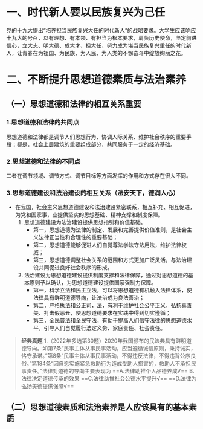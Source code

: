 # 一、时代新人要以民族复兴为己任
党的十九大提出“培养担当民族复兴大任的时代新人”的战略要求。大学生应该响应十九大的号召，以有理想、有本领、有担当为根本要求，肩负历史使命，坚定前进信心，立大志、明大德、成大才、担大任，努力成为堪当民族复兴重任的时代新人，让青春在为祖国、为民族、为人民、为人类的不懈奋斗中绽放绚丽之花。
# 二、不断提升思想道德素质与法治素养
## （一）思想道德和法律的相互关系重要
### 1.思想道德和法律的共同点
思想道德和法律都是调节人们思想行为、协调人际关系、维护社会秩序的重要手段；都是，社会上层建筑的重要组成部分，共同服务于一定的经济基础。
### 2.思想道德和法律的不同点
二者在调节领域、调节方式、调节目标等方面发挥的作用和方式存在很大不同。
### 3.思想道德建设和法治建设的相互关系（法安天下，德润人心）
- 在我国，社会主义思想道德建设和法治建设紧密联系，相互补充、相互促进，为党和国家事，业提供坚实的思想基础、精神支撑和制度保障。
	1. 思想道德建设为法治建设提供思想指引和价值基础。
		- 第一，思想道德为法律的制定、发展和完善提供价值准则，是社会主义法律正当性和合理性的重要基础；
		- 第二，思想道德能够促进人们自觉尊法学法守法用法，维护法律权威；
		- 第三，思想道德调整社会关系的范围和方式更加广泛灵活，与法治建设共同促进良好社会秩序的形成。
	2. 法治建设为思想道德建设提供制度支撑和法律保障，通过对思想道德的基本原则予以确认，为思想道德建设提供国家强制力保障。
		- 第一，科学立法和民主立法，可以将思想道德有机融入法律体系，使法律具有鲜明道德导向，让法治成为良法善治；
		- 第二，严格执法和公正司，法，有利于维护社会公平正义，弘扬真善美、打击假恶丑，使思想道德要求在实践中得到切实遵循；
		- 第三，全民普法和全民守法，有助于提高人们信守法律的思想道德水平，引导人们自觉履行法定义务、家庭责任、社会责任。

>**经典真题**
1.（2022年多选第30题）2020年我国颁布的民法典具有鲜明道德导向。如第7条“民事主体从事民事活动，应当遵循诚信原则，秉持诚实，恪守承诺。”第8条“民事主体从事民事活动，不得违反法律，不得违背公序良俗。”第184条“因自愿实施紧急救助行为造成受助人损害的，救助人不承担民事责任。”法律对道德的导向主要表现为
==A.法律助推个人品德养成√==
B.法律决定道德传承的效果
==C.法律助推社会公德水平提升√==
==D.法律为弘扬美德提供保障√==
## （二）思想道德素质和法治素养是人应该具有的基本素质